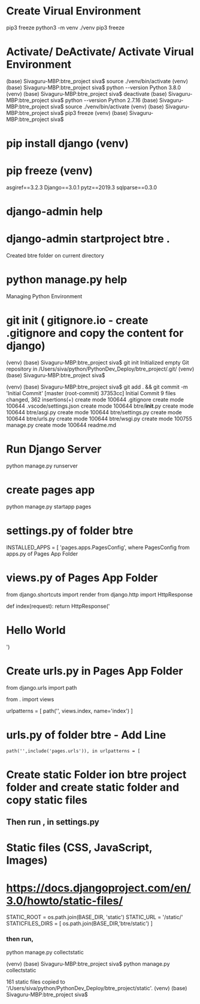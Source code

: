 # Create Virual Environment
pip3 freeze
python3 -m venv ./venv
pip3 freeze

# Activate/ DeActivate/ Activate Virual Environment
(base) Sivaguru-MBP:btre_project siva$ source ./venv/bin/activate
(venv) (base) Sivaguru-MBP:btre_project siva$ python --version
Python 3.8.0
(venv) (base) Sivaguru-MBP:btre_project siva$ deactivate
(base) Sivaguru-MBP:btre_project siva$ python --version
Python 2.7.16
(base) Sivaguru-MBP:btre_project siva$ source ./venv/bin/activate
(venv) (base) Sivaguru-MBP:btre_project siva$ pip3 freeze
(venv) (base) Sivaguru-MBP:btre_project siva$ 

# pip install django (venv)

# pip freeze (venv)
asgiref==3.2.3
Django==3.0.1
pytz==2019.3
sqlparse==0.3.0

# django-admin help 

# django-admin startproject btre .
Created btre folder on current directory

# python manage.py help
Managing Python Environment

# git init ( gitignore.io - create .gitignore and copy the content for django)
(venv) (base) Sivaguru-MBP:btre_project siva$ git init
Initialized empty Git repository in /Users/siva/python/PythonDev_Deploy/btre_project/.git/
(venv) (base) Sivaguru-MBP:btre_project siva$ 

(venv) (base) Sivaguru-MBP:btre_project siva$ git add .  && git commit -m 'Initial Commit'
[master (root-commit) 37353cc] Initial Commit
 9 files changed, 362 insertions(+)
 create mode 100644 .gitignore
 create mode 100644 .vscode/settings.json
 create mode 100644 btre/__init__.py
 create mode 100644 btre/asgi.py
 create mode 100644 btre/settings.py
 create mode 100644 btre/urls.py
 create mode 100644 btre/wsgi.py
 create mode 100755 manage.py
 create mode 100644 readme.md

# Run Django Server 
python manage.py runserver

# create pages app
python manage.py startapp pages

# settings.py of folder btre
INSTALLED_APPS = [
    'pages.apps.PagesConfig',
where PagesConfig from apps.py of Pages App Folder

# views.py of Pages App Folder
from django.shortcuts import render
from django.http import HttpResponse

def index(request):
    return HttpResponse('<h1>Hello World</h1>')

# Create urls.py in Pages App Folder

from django.urls import path

from . import views

urlpatterns = [
    path('', views.index, name='index')
]

# urls.py of folder btre - Add Line

    path('',include('pages.urls')), in urlpatterns = [

# Create static Folder ion btre project folder and create static folder and copy static files
## Then run , in settings.py

# Static files (CSS, JavaScript, Images)
# https://docs.djangoproject.com/en/3.0/howto/static-files/

STATIC_ROOT =  os.path.join(BASE_DIR, 'static')
STATIC_URL = '/static/'
STATICFILES_DIRS = [
    os.path.join(BASE_DIR,'btre/static')
]

### then run, 
python manage.py collectstatic

(venv) (base) Sivaguru-MBP:btre_project siva$ python manage.py collectstatic

161 static files copied to '/Users/siva/python/PythonDev_Deploy/btre_project/static'.
(venv) (base) Sivaguru-MBP:btre_project siva$ 













